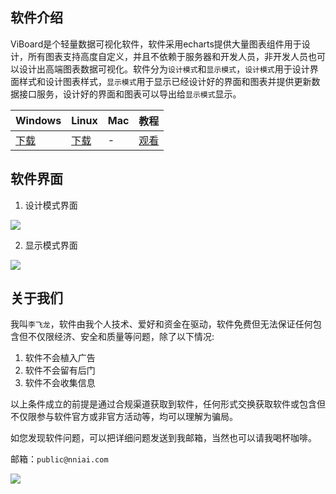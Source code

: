 ## 软件介绍

ViBoard是个轻量数据可视化软件，软件采用echarts提供大量图表组件用于设计，所有图表支持高度自定义，并且不依赖于服务器和开发人员，非开发人员也可以设计出高端图表数据可视化。软件分为`设计模式`和`显示模式`，`设计模式`用于设计界面样式和设计图表样式，`显示模式`用于显示已经设计好的界面和图表并提供更新数据接口服务，设计好的界面和图表可以导出给`显示模式`显示。

| Windows | Linux | Mac  | 教程 |
| ----    | ----  | ---- | ---- |
| [下载](https://github.com/nniai/ViBoard/releases/download/1.0.0/ViBoard_1.0.0_windows_amd64.rar) | [下载](https://github.com/nniai/ViBoard/releases/download/1.0.0/ViBoard_1.0.0_linux_amd64.xz) | - | [观看](https://cdn.jsdelivr.net/gh/nniai/ViBoard@main/assets/readme.webm) |

## 软件界面

1. 设计模式界面

![](https://github.com/nniai/ViBoard/blob/main/assets/screenshot.webp)

2. 显示模式界面

![](https://github.com/nniai/ViBoard/blob/main/assets/screenshot1.webp)

## 关于我们

我叫`李飞龙`，软件由我个人技术、爱好和资金在驱动，软件免费但无法保证任何包含但不仅限经济、安全和质量等问题，除了以下情况:
1. 软件不会植入广告
2. 软件不会留有后门
3. 软件不会收集信息

以上条件成立的前提是通过合规渠道获取到软件，任何形式交换获取软件或包含但不仅限参与软件官方或非官方活动等，均可以理解为骗局。

如您发现软件问题，可以把详细问题发送到我邮箱，当然也可以请我喝杯咖啡。

邮箱：`public@nniai.com`


![](https://github.com/nniai/ViBoard/blob/main/assets/wechat.webp)
